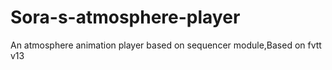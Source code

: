 # Sora-s-atmosphere-player
An atmosphere animation player based on sequencer module,Based on fvtt v13
